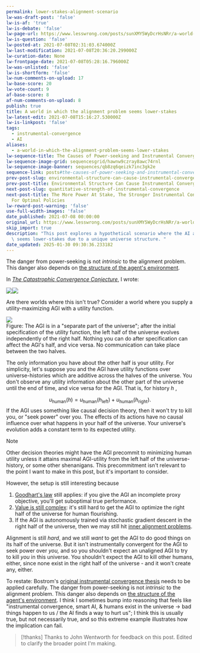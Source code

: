 ```yaml
---
permalink: lower-stakes-alignment-scenario
lw-was-draft-post: 'false'
lw-is-af: 'true'
lw-is-debate: 'false'
lw-page-url: https://www.lesswrong.com/posts/sunXMY5WyDcrHsNRr/a-world-in-which-the-alignment-problem-seems-lower-stakes
lw-is-question: 'false'
lw-posted-at: 2021-07-08T02:31:03.674000Z
lw-last-modification: 2021-07-08T20:36:20.299000Z
lw-curation-date: None
lw-frontpage-date: 2021-07-08T05:28:16.796000Z
lw-was-unlisted: 'false'
lw-is-shortform: 'false'
lw-num-comments-on-upload: 17
lw-base-score: 20
lw-vote-count: 9
af-base-score: 8
af-num-comments-on-upload: 8
publish: true
title: A world in which the alignment problem seems lower-stakes
lw-latest-edit: 2021-07-08T15:16:27.530000Z
lw-is-linkpost: 'false'
tags:
  - instrumental-convergence
  - AI
aliases:
  - a-world-in-which-the-alignment-problem-seems-lower-stakes
lw-sequence-title: The Causes of Power-seeking and Instrumental Convergence
lw-sequence-image-grid: sequencesgrid/hawnw9czray8awc74rnl
lw-sequence-image-banner: sequences/qb8zq6qeizk7inc3gk2e
sequence-link: posts#the-causes-of-power-seeking-and-instrumental-convergence
prev-post-slug: environmental-structure-can-cause-instrumental-convergence
prev-post-title: Environmental Structure Can Cause Instrumental Convergence
next-post-slug: quantitative-strength-of-instrumental-convergence
next-post-title: The More Power At Stake, The Stronger Instrumental Convergence Gets
  For Optimal Policies
lw-reward-post-warning: 'false'
use-full-width-images: 'false'
date_published: 2021-07-08 00:00:00
original_url: https://www.lesswrong.com/posts/sunXMY5WyDcrHsNRr/a-world-in-which-the-alignment-problem-seems-lower-stakes
skip_import: true
description: "This post explores a hypothetical scenario where the AI alignment problem\
  \ seems lower-stakes due to a unique universe structure. "
date_updated: 2025-01-30 09:30:36.233182
---
```







The danger from power-seeking is not _intrinsic_ to the alignment problem. This danger also depends on [the structure of the agent's environment](/environmental-structure-can-cause-instrumental-convergence).

In [_The Catastrophic Convergence Conjecture_](/the-catastrophic-convergence-conjecture), I wrote:

![](https://assets.turntrout.com/static/images/posts/OsWS97b.avif)![](https://assets.turntrout.com/static/images/posts/d057729cc125ff7e4c1a99e1fab5c7936fb5cef537b9d02b.avif)

Are there worlds where this isn't true? Consider a world where you supply a utility-maximizing AGI with a utility function.

![](https://assets.turntrout.com/static/images/posts/46b8706e0cfb81c5b9f90c9d8918201750ba1468a9065979.avif)
<br/>Figure: The AGI is in a "separate part of the universe"; after the initial specification of the utility function, the left half of the universe evolves independently of the right half. Nothing you can do after specification can affect the AGI's half, and vice versa. No communication can take place between the two halves.

The only information you have about the other half is your utility. For simplicity, let's suppose you and the AGI have utility functions over universe-histories which are additive across the halves of the universe. You don't observe any utility information about the other part of the universe until the end of time, and vice versa for the AGI. That is, for history $h$ ,

$$
u_\text{human}(h) = u_\text{human}(h_\text{left})+u_\text{human}(h_\text{right}).
$$
If the AGI uses something like causal decision theory, then it won't try to kill you, or "seek power" over you. The effects of its actions have no causal influence over what happens in your half of the universe. Your universe's evolution adds a constant term to its expected utility.

> [!note]
> Other decision theories might have the AGI precommit to minimizing human utility unless it attains maximal AGI-utility from the left half of the universe-history, or some other shenanigans. This precommitment isn't relevant to the point I want to make in this post, but it's important to consider.

However, the setup is still interesting because

1. [Goodhart's law](https://www.lesswrong.com/posts/EbFABnst8LsidYs5Y/goodhart-taxonomy) still applies: if you give the AGI an incomplete proxy objective, you'll get suboptimal true performance.
2. [Value is still complex](https://www.lesswrong.com/tag/complexity-of-value): it's still hard to get the AGI to optimize the right half of the universe for human flourishing.
3. If the AGI is autonomously trained via stochastic gradient descent in the right half of the universe, then we may still hit [inner alignment problems](https://www.lesswrong.com/tag/mesa-optimization).

Alignment is still _hard_, and we still _want_ to get the AGI to do good things on its half of the universe. But it isn't instrumentally convergent for the AGI to seek power over _you,_ and so you shouldn't expect an unaligned AGI to try to kill _you_ in this universe. You shouldn't expect the AGI to kill other humans, either, since none exist in the right half of the universe - and it won't create any, either.

To restate: Bostrom's [original instrumental convergence thesis](https://www.nickbostrom.com/superintelligentwill.pdf) needs to be applied carefully. The danger from power-seeking is not _intrinsic_ to the alignment problem. This danger also depends on [the structure of the agent's environment](/environmental-structure-can-cause-instrumental-convergence). I think I sometimes bump into reasoning that feels like "instrumental convergence, smart AI, & humans exist in the universe → bad things happen to us / the AI finds a way to hurt us"; I think this is usually true, but not necessarily true, and so this extreme example illustrates how the implication can fail.

> [!thanks]
>Thanks to John Wentworth for feedback on this post. Edited to clarify the broader point I'm making.
